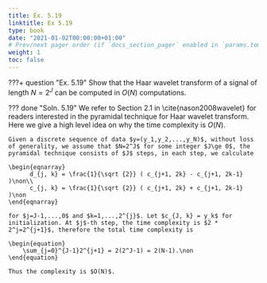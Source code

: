 ```yaml
---
title: Ex. 5.19
linktitle: Ex 5.19
type: book
date: "2021-01-02T00:00:00+01:00"
# Prev/next pager order (if `docs_section_pager` enabled in `params.toml`)
weight: 1
toc: false
---
```

???+ question "Ex. 5.19"
    Show that the Haar wavelet transform of a signal of length $N=2^J$ can be computed in $O(N)$ computations.

??? done "Soln. 5.19"
    We refer to Section 2.1 in \cite{nason2008wavelet} for readers interested in the pyramidal technique for Haar wavelet transform. Here we give a high level idea on why the time complexity is $O(N)$.

	Given a discrete sequence of data $y=(y_1,y_2,...,y_N)$, without loss of generality, we assume that $N=2^J$ for some integer $J\ge 0$, the pyramidal technique consists of $J$ steps, in each step, we calculate
	
    \begin{eqnarray}
	      d_{j, k} = \frac{1}{\sqrt {2}} ( c_{j+1, 2k} - c_{j+1, 2k-1} )\non\\
	      c_{j, k} = \frac{1}{\sqrt {2}} ( c_{j+1, 2k} + c_{j+1, 2k-1} )\non
	\end{eqnarray}  
	
    for $j=J-1,...,0$ and $k=1,...,2^{j}$. Let $c_{J, k} = y_k$ for initialization. At $j$-th step, the time complexity is $2 * 2^j=2^{j+1}$, therefore the total time complexity is
	
    \begin{equation}
		\sum_{j=0}^{J-1}2^{j+1} = 2(2^J-1) = 2(N-1).\non 
	\end{equation}
	
    Thus the complexity is $O(N)$.